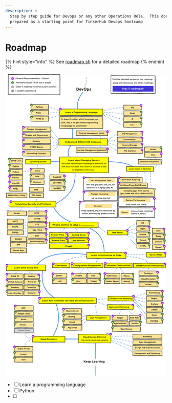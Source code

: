 ```yaml
---
description: >-
  Step by step guide for Devops or any other Operations Role.  This document was
  prepared as a starting point for TinkerHub Devops bootcamp
---
```


# Roadmap

{% hint style="info" %}
See [roadmap.sh](https://roadmap.sh/devops) for a detailed roadmap
{% endhint %}

![Devops roadmap](../.gitbook/assets/devops.png)

* [ ]  Learn a programming language 
  * [ ] Python
  * [ ] 

